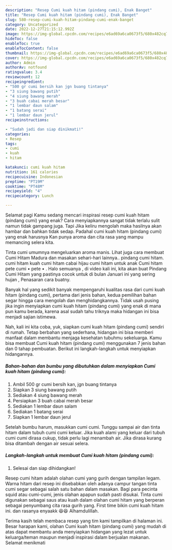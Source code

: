 ```yaml
---
description: "Resep Cumi kuah hitam (pindang cumi), Enak Banget"
title: "Resep Cumi kuah hitam (pindang cumi), Enak Banget"
slug: 580-resep-cumi-kuah-hitam-pindang-cumi-enak-banget
category: Uncategorized
date: 2022-12-27T21:15:12.992Z
image: https://img-global.cpcdn.com/recipes/e6ad69a6ca0673f5/680x482cq70/cumi-kuah-hitam-pindang-cumi-foto-resep-utama.jpg
hideToc: false
enableToc: true
enableTocContent: false
thumbnail: https://img-global.cpcdn.com/recipes/e6ad69a6ca0673f5/680x482cq70/cumi-kuah-hitam-pindang-cumi-foto-resep-utama.jpg
cover: https://img-global.cpcdn.com/recipes/e6ad69a6ca0673f5/680x482cq70/cumi-kuah-hitam-pindang-cumi-foto-resep-utama.jpg
author: Admin
authorAv: notfound
ratingvalue: 3.4
reviewcount: 12
recipeingredient:
- "500 gr cumi bersih kan jgn buang tintanya"
- "3 siung bawang putih"
- "4 siung bawang merah"
- "3 buah cabai merah besar"
- "1 lembar daun salam"
- "1 batang serai"
- "1 lembar daun jerul"
recipeinstructions:

- "Sudah jadi dan siap dinikmati!"
categories:
- Resep
tags:
- cumi
- kuah
- hitam

katakunci: cumi kuah hitam 
nutrition: 161 calories
recipecuisine: Indonesian
preptime: "PT19M"
cooktime: "PT48M"
recipeyield: "4"
recipecategory: Lunch

---
```



Selamat pagi Kamu sedang mencari inspirasi resep cumi kuah hitam (pindang cumi) yang enak? Cara menyiapkannya sangat tidak terlalu sulit namun tidak gampang juga. Tapi Jika keliru mengolah maka hasilnya akan hambar dan bahkan tidak sedap. Padahal cumi kuah hitam (pindang cumi) yang enak harusnya Kan punya aroma dan cita rasa yang mampu memancing selera kita.


Tinta cumi umumnya mengeluarkan aroma manis. Lihat juga cara membuat Cumi Hitam Madura dan masakan sehari-hari lainnya.. pindang cumi hitam. cumi hitam kuah cumi hitam cabai hijau cumi hitam untuk anak Cumi hitam pete cumi • pete • . Halo semuanya , di video kali ini, kita akan buat Pindang Cumi Hitam yang pastinya cocok untuk di bulan Januari ini yang sering hujan , Penasaran cara buatny.

Banyak hal yang sedikit banyak mempengaruhi kualitas rasa dari cumi kuah hitam (pindang cumi), pertama dari jenis bahan, kedua pemilihan bahan segar hingga cara mengolah dan menghidangkannya. Tidak usah pusing jika ingin menyiapkan cumi kuah hitam (pindang cumi) yang enak di mana pun kamu berada, karena asal sudah tahu triknya maka hidangan ini bisa menjadi sajian istimewa.


Nah, kali ini kita coba, yuk, siapkan cumi kuah hitam (pindang cumi) sendiri di rumah. Tetap berbahan yang sederhana, hidangan ini bisa memberi manfaat dalam membantu menjaga kesehatan tubuhmu sekeluarga. Kamu bisa membuat Cumi kuah hitam (pindang cumi) menggunakan 7 jenis bahan dan 0 tahap pembuatan. Berikut ini langkah-langkah untuk menyiapkan hidangannya.

<!--inarticleads1-->

##### Bahan-bahan dan bumbu yang dibutuhkan dalam menyiapkan Cumi kuah hitam (pindang cumi):

1. Ambil 500 gr cumi bersih kan, jgn buang tintanya
1. Siapkan 3 siung bawang putih
1. Sediakan 4 siung bawang merah
1. Persiapkan 3 buah cabai merah besar
1. Sediakan 1 lembar daun salam
1. Sediakan 1 batang serai
1. Siapkan 1 lembar daun jerul


Setelah bumbu harum, masukkan cumi cumi. Tunggu sampai air dan tinta hitam dalam tubuh cumi cumi keluar. Jika kuah alami yang keluar dari tubuh cumi cumi dirasa cukup, tidak perlu lagi menambah air. Jika dirasa kurang bisa ditambah dengan air sesuai selera. 

<!--inarticleads2-->

##### Langkah-langkah untuk membuat Cumi kuah hitam (pindang cumi):


1. Selesai dan siap dihidangkan!

Resep cumi hitam adalah olahan cumi yang gurih dengan tampilan legam. Warna hitam dari resep ini disebabkan oleh adanya campur tangan tinta cumi segar sebagai salah satu bahan dalam masakan. Bagi para pecinta squid atau cumi-cumi, jenis olahan apapun sudah pasti disukai. Tinta cumi digunakan sebagai saus atau kuah dalam olahan cumi hitam yang berperan sebagai penyumbang cita rasa gurih yang. First time bikin cumi kuah hitam ini. dan rasanya enyaakk 😆😆 Alhamdulillah. 

Terima kasih telah membaca resep yang tim kami tampilkan di halaman ini. Besar harapan kami, olahan Cumi kuah hitam (pindang cumi) yang mudah di atas dapat membantu anda menyiapkan hidangan yang lezat untuk keluarga/teman maupun menjadi inspirasi dalam berjualan makanan. Selamat menikmati
